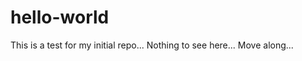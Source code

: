 hello-world
===========

This is a test for my initial repo...  Nothing to see here...  Move along...
